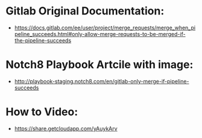 # Gitlab Original Documentation: 
- https://docs.gitlab.com/ee/user/project/merge_requests/merge_when_pipeline_succeeds.html#only-allow-merge-requests-to-be-merged-if-the-pipeline-succeeds

# Notch8 Playbook Artcile with image:
- http://playbook-staging.notch8.com/en/gitlab-only-merge-if-pipeline-succeeds

# How to Video: 
- https://share.getcloudapp.com/yAuykArv